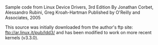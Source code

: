 Sample code from Linux Device Drivers, 3rd Edition
By Jonathan Corbet, Alessandro Rubini, Greg Kroah-Hartman
Published by O'Reilly and Associates, 2005

This source was initially downloaded from the author's ftp
site: ftp://ar.linux.it/pub/ldd3/ and has been modified to
work on more recent kernels (v3.3.0).
